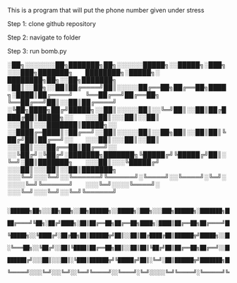 This is a program that will put the phone number given under stress

Step 1:
clone github repository 

Step 2:
navigate to folder

Step 3:
run bomb.py
      


               
░██╗░░░░░░░██╗███████╗██╗░░░░░░█████╗░░█████╗░███╗░░░███╗███████╗  ████████╗░█████╗░  ████████╗██╗░░██╗███████╗
░██║░░██╗░░██║██╔════╝██║░░░░░██╔══██╗██╔══██╗████╗░████║██╔════╝  ╚══██╔══╝██╔══██╗  ╚══██╔══╝██║░░██║██╔════╝
░╚██╗████╗██╔╝█████╗░░██║░░░░░██║░░╚═╝██║░░██║██╔████╔██║█████╗░░  ░░░██║░░░██║░░██║  ░░░██║░░░███████║█████╗░░
░░████╔═████║░██╔══╝░░██║░░░░░██║░░██╗██║░░██║██║╚██╔╝██║██╔══╝░░  ░░░██║░░░██║░░██║  ░░░██║░░░██╔══██║██╔══╝░░
░░╚██╔╝░╚██╔╝░███████╗███████╗╚█████╔╝╚█████╔╝██║░╚═╝░██║███████╗  ░░░██║░░░╚█████╔╝  ░░░██║░░░██║░░██║███████╗
░░░╚═╝░░░╚═╝░░╚══════╝╚══════╝░╚════╝░░╚════╝░╚═╝░░░░░╚═╝╚══════╝  ░░░╚═╝░░░░╚════╝░  ░░░╚═╝░░░╚═╝░░╚═╝╚══════╝

               ░██████╗██╗░░░██╗███╗░░██╗██████╗░░█████╗░███╗░░░███╗██████╗░███████╗██████╗░
               ██╔════╝╚██╗░██╔╝████╗░██║██╔══██╗██╔══██╗████╗░████║██╔══██╗██╔════╝██╔══██╗
               ╚█████╗░░╚████╔╝░██╔██╗██║██████╦╝██║░░██║██╔████╔██║██████╦╝█████╗░░██████╔╝
               ░╚═══██╗░░╚██╔╝░░██║╚████║██╔══██╗██║░░██║██║╚██╔╝██║██╔══██╗██╔══╝░░██╔══██╗
               ██████╔╝░░░██║░░░██║░╚███║██████╦╝╚█████╔╝██║░╚═╝░██║██████╦╝███████╗██║░░██║
               ╚═════╝░░░░╚═╝░░░╚═╝░░╚══╝╚═════╝░░╚════╝░╚═╝░░░░░╚═╝╚═════╝░╚══════╝╚═╝░░╚═╝
        